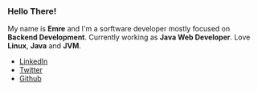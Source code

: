 ### Hello There!

My name is **Emre** and I'm a sorftware developer mostly focused on **Backend Development**. Currently working as **Java Web Developer**. Love **Linux**, **Java** and **JVM**.

- [LinkedIn](https://www.linkedin.com/in/emrygun/)
- [Twitter](https://twitter.com/emrygun)
- [Github](https://github.com/emrygun)
